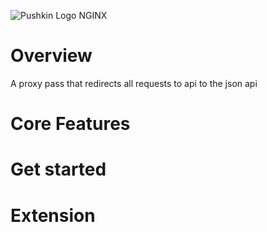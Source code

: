 ![Pushkin Logo](http://i.imgur.com/ncRJMJ5.png)
NGINX

# Overview
A proxy pass that redirects all requests to api to the json api

# Core Features

# Get started

# Extension